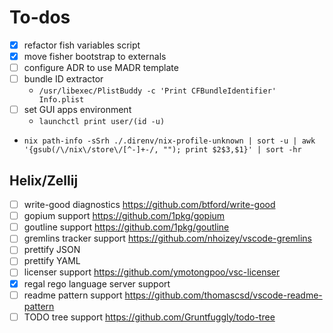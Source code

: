 # To-dos

- [x] refactor fish variables script
- [x] move fisher bootstrap to externals
- [ ] configure ADR to use MADR template
- [ ] bundle ID extractor
  - `/usr/libexec/PlistBuddy -c 'Print CFBundleIdentifier' Info.plist`
- [ ] set GUI apps environment
  - `launchctl print user/(id -u)`
- `nix path-info -sSrh ./.direnv/nix-profile-unknown | sort -u | awk '{gsub(/\/nix\/store\/[^-]+-/, ""); print $2$3,$1}' | sort -hr`

## Helix/Zellij

- [ ] write-good diagnostics <https://github.com/btford/write-good>
- [ ] gopium support <https://github.com/1pkg/gopium>
- [ ] goutline support <https://github.com/1pkg/goutline>
- [ ] gremlins tracker support <https://github.com/nhoizey/vscode-gremlins>
- [ ] prettify JSON
- [ ] prettify YAML
- [ ] licenser support <https://github.com/ymotongpoo/vsc-licenser>
- [x] regal rego language server support
- [ ] readme pattern support <https://github.com/thomascsd/vscode-readme-pattern>
- [ ] TODO tree support <https://github.com/Gruntfuggly/todo-tree>
